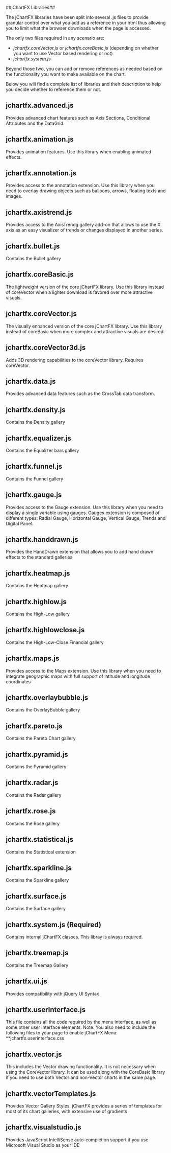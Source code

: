 ##jChartFX Libraries##


The jChartFX libraries have been split into several .js files to provide 
granular control over what you add as a reference in your html thus allowing 
you to limit what the browser downloads when the page is accessed.

The only two files required in any scenario are:

- *jchartfx.coreVector.js* or *jchartfx.coreBasic.js* (depending on whether you want to use Vector based rendering or not) 
- *jchartfx.system.js* 
	

Beyond those two, you can add or remove references as needed based on the 
functionality you want to make available on the chart.

Below you will find a complete list of libraries and their description
to help you decide whether to reference them or not.


**jchartfx.advanced.js**
-----------------------
Provides advanced chart features such as Axis Sections, Conditional Attributes and the DataGrid.


**jchartfx.animation.js** 
-----------------------
Provides animation features. Use this library when enabling animated effects.


**jchartfx.annotation.js** 
-----------------------
Provides access to the annotation extension. Use this library when you need to overlay drawing objects such as balloons, arrows, floating texts and images.


**jchartfx.axistrend.js**
-----------------------
Provides access to the AxisTrendg gallery add-on that allows to use the X axis as an easy visualizer of trends or changes displayed in another series.


**jchartfx.bullet.js** 
-----------------------
Contains the Bullet gallery


**jchartfx.coreBasic.js**
-----------------------
The lightweight version of the core jChartFX library. Use this library instead of coreVector when a lighter download is favored over more attractive visuals.


**jchartfx.coreVector.js**
-----------------------
The visually enhanced version of the core jChartFX library. Use this library instead of coreBasic when more complex and attractive visuals are desired.


**jchartfx.coreVector3d.js**
-----------------------
Adds 3D rendering capabilities to the coreVector library. Requires coreVector.


**jchartfx.data.js**
-----------------------
Provides advanced data features such as the CrossTab data transform.


**jchartfx.density.js**
-----------------------
Contains the Density gallery


**jchartfx.equalizer.js**
-----------------------
Contains the Equalizer bars gallery


**jchartfx.funnel.js**
-----------------------
Contains the Funnel gallery


**jchartfx.gauge.js**
-----------------------
Provides access to the Gauge extension. Use this library when you need to display a single variable using gauges. Gauges extension is composed of different types: Radial Gauge, Horizontal Gauge, Vertical Gauge, Trends and Digital Panel. 


**jchartfx.handdrawn.js**
-----------------------
Provides the HandDrawn extension that allows you to add hand drawn effects to the standard galleries


**jchartfx.heatmap.js**
-----------------------
Contains the Heatmap gallery


**jchartfx.highlow.js**
-----------------------
Contains the High-Low gallery


**jchartfx.highlowclose.js**
-----------------------
Contains the High-Low-Close Financial gallery


**jchartfx.maps.js**
-----------------------
Provides access to the Maps extension. Use this library when you need to integrate geographic maps with full support of latitude and longitude coordinates


**jchartfx.overlaybubble.js**
-----------------------
Contains the OverlayBubble gallery


**jchartfx.pareto.js**
-----------------------
Contains the Pareto Chart gallery


**jchartfx.pyramid.js**
-----------------------
Contains the Pyramid gallery


**jchartfx.radar.js**
-----------------------
Contains the Radar gallery


**jchartfx.rose.js**
-----------------------
Contains the Rose gallery


**jchartfx.statistical.js**
-----------------------
Contains the Statistical extension


**jchartfx.sparkline.js**
-----------------------
Contains the Sparkline gallery


**jchartfx.surface.js**
-----------------------
Contains the Surface gallery


**jchartfx.system.js** (Required)
-----------------------
Contains internal jChartFX classes. This libray is always required.


**jchartfx.treemap.js**
-----------------------
Contains the Treemap Gallery


**jchartfx.ui.js**
-----------------------
Provides compatibility with jQuery UI Syntax


**jchartfx.userInterface.js**
-----------------------
This file contains all the code required by the menu interface, as well as some other user interface elements.
Note: You also need to include the following files to your page to enable jChartFX Menu: **jchartfx.userinterface.css

**jchartfx.vector.js**
-----------------------
This includes the Vector drawing functionality. It is not necessary when using the CoreVector library. It can be used along with the CoreBasic library if you need to use both Vector and non-Vector charts in the same page.


**jchartfx.vectorTemplates.js**
-----------------------
Provides Vector Gallery Styles.  jChartFX provides a series of templates for most of its chart galleries, with extensive use of gradients


**jchartfx.visualstudio.js**
-----------------------
Provides JavaScript IntelliSense auto-completion support if you use Microsoft Visual Studio as your IDE